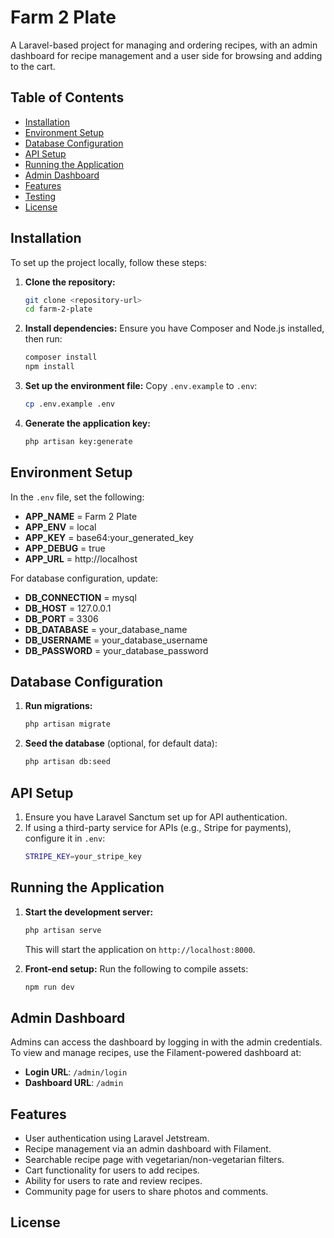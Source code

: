 
# Farm 2 Plate

A Laravel-based project for managing and ordering recipes, with an admin dashboard for recipe management and a user side for browsing and adding to the cart.

## Table of Contents
- [Installation](#installation)
- [Environment Setup](#environment-setup)
- [Database Configuration](#database-configuration)
- [API Setup](#api-setup)
- [Running the Application](#running-the-application)
- [Admin Dashboard](#admin-dashboard)
- [Features](#features)
- [Testing](#testing)
- [License](#license)

## Installation

To set up the project locally, follow these steps:

1. **Clone the repository:**
    ```bash
    git clone <repository-url>
    cd farm-2-plate
    ```

2. **Install dependencies:**
    Ensure you have Composer and Node.js installed, then run:
    ```bash
    composer install
    npm install
    ```

3. **Set up the environment file:**
    Copy `.env.example` to `.env`:
    ```bash
    cp .env.example .env
    ```

4. **Generate the application key:**
    ```bash
    php artisan key:generate
    ```

## Environment Setup

In the `.env` file, set the following:

- **APP_NAME** = Farm 2 Plate
- **APP_ENV** = local
- **APP_KEY** = base64:your_generated_key
- **APP_DEBUG** = true
- **APP_URL** = http://localhost

For database configuration, update:

- **DB_CONNECTION** = mysql
- **DB_HOST** = 127.0.0.1
- **DB_PORT** = 3306
- **DB_DATABASE** = your_database_name
- **DB_USERNAME** = your_database_username
- **DB_PASSWORD** = your_database_password

## Database Configuration

1. **Run migrations:**
    ```bash
    php artisan migrate
    ```

2. **Seed the database** (optional, for default data):
    ```bash
    php artisan db:seed
    ```

## API Setup

1. Ensure you have Laravel Sanctum set up for API authentication.
2. If using a third-party service for APIs (e.g., Stripe for payments), configure it in `.env`:
    ```bash
    STRIPE_KEY=your_stripe_key
    ```

## Running the Application

1. **Start the development server:**
    ```bash
    php artisan serve
    ```
    This will start the application on `http://localhost:8000`.

2. **Front-end setup:**
    Run the following to compile assets:
    ```bash
    npm run dev
    ```

## Admin Dashboard

Admins can access the dashboard by logging in with the admin credentials. To view and manage recipes, use the Filament-powered dashboard at:

- **Login URL**: `/admin/login`
- **Dashboard URL**: `/admin`

## Features

- User authentication using Laravel Jetstream.
- Recipe management via an admin dashboard with Filament.
- Searchable recipe page with vegetarian/non-vegetarian filters.
- Cart functionality for users to add recipes.
- Ability for users to rate and review recipes.
- Community page for users to share photos and comments.



## License
